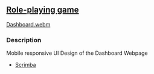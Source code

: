 


## [Role-playing game](https://role-game-playing.netlify.app/)

[Dashboard.webm](https://user-images.githubusercontent.com/82247833/201504483-9d7c5893-0b46-40f0-bdb3-09bebee029db.webm)


### Description


Mobile responsive UI Design of the Dashboard Webpage

- [Scrimba](https://scrimba.com/allcourses)

